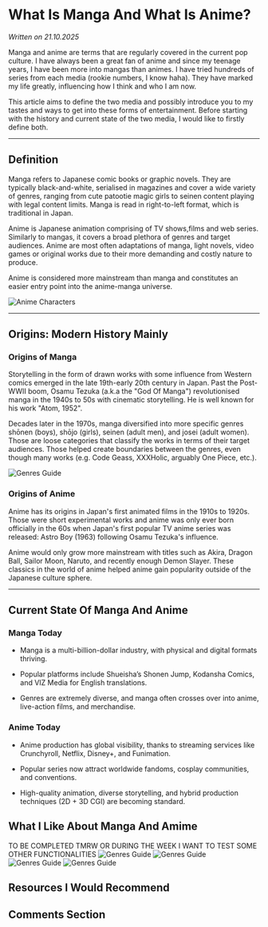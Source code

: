 # What Is Manga And What Is Anime?

*Written on 21.10.2025*

Manga and anime are terms that are regularly covered in the current pop culture. I have always been a great fan of anime and since my teenage years, I have been more into mangas than animes. I have tried hundreds of series from each media (rookie numbers, I know haha). They have marked my life greatly, influencing how I think and who I am now.

This article aims to define the two media and possibly introduce you to my tastes and ways to get into these forms of entertainment.
Before starting with the history and current state of the two media, I would like to firstly define both.

---

## Definition

Manga refers to Japanese comic books or graphic novels. They are typically black-and-white, serialised in magazines and cover a wide variety of genres, ranging from cute patootie magic girls to seinen content playing with legal content limits. Manga is read in right-to-left format, which is traditional in Japan.

Anime is Japanese animation comprising of TV shows,films and web series. Similarly to mangas, it covers a broad plethora of genres and target audiences. Anime are most often adaptations of manga, light novels, video games or original works due to their more demanding and costly nature to produce.

Anime is considered more mainstream than manga and constitutes an easier entry point into the anime-manga universe.

![Anime Characters](assets/many-anime-chars.webp)

---

## Origins: Modern History Mainly

### Origins of Manga
Storytelling in the form of drawn works with some influence from Western comics emerged in the late 19th-early 20th century in Japan. Past the Post-WWII boom, Osamu Tezuka (a.k.a the "God Of Manga") revolutionised manga in the 1940s to 50s with cinematic storytelling. He is well known for his work "Atom, 1952". 

Decades later in the 1970s, manga diversified into more specific genres shōnen (boys), shōjo (girls), seinen (adult men), and josei (adult women). Those are loose categories that classify the works in terms of their target audiences. Those helped create boundaries between the genres, even though many works (e.g. Code Geass, XXXHolic, arguably One Piece, etc.).

![Genres Guide](assets/genres-guide.webp)

### Origins of Anime
Anime has its origins in Japan's first animated films in the 1910s to 1920s. Those were short experimental works and anime was only ever born officially in the 60s when Japan's first popular TV anime series was released: Astro Boy (1963) following Osamu Tezuka's influence.

Anime would only grow more mainstream with titles such as Akira, Dragon Ball, Sailor Moon, Naruto, and recently enough Demon Slayer. These classics in the world of anime helped anime gain popularity outside of the Japanese culture sphere.

---

## Current State Of Manga And Anime

### Manga Today

- Manga is a multi-billion-dollar industry, with physical and digital formats thriving.

- Popular platforms include Shueisha’s Shonen Jump, Kodansha Comics, and VIZ Media for English translations.

- Genres are extremely diverse, and manga often crosses over into anime, live-action films, and merchandise.

### Anime Today
- Anime production has global visibility, thanks to streaming services like Crunchyroll, Netflix, Disney+, and Funimation.

- Popular series now attract worldwide fandoms, cosplay communities, and conventions.

- High-quality animation, diverse storytelling, and hybrid production techniques (2D + 3D CGI) are becoming standard.

## What I Like About Manga And Amime

TO BE COMPLETED TMRW OR DURING THE WEEK
I WANT TO TEST SOME OTHER FUNCTIONALITIES
![Genres Guide](assets/bleach-cover.webp)
![Genres Guide](assets/cute-beatrice.webp)
![Genres Guide](assets/cute-oshino-shinobu.webp)
![Genres Guide](assets/yotsuba-cute.webp)


## Resources I Would Recommend


## Comments Section

<script src="https://giscus.app/client.js"
        data-repo="cedricfyc/my-cv-blog"
        data-repo-id="R_kgDOQFT-mg"
        data-category="Q&A"
        data-category-id="DIC_kwDOQFT-ms4Cw36I"
        data-mapping="pathname"
        data-strict="0"
        data-reactions-enabled="1"
        data-emit-metadata="0"
        data-input-position="bottom"
        data-theme="dark"
        data-lang="en"
        crossorigin="anonymous"
        async>
</script>